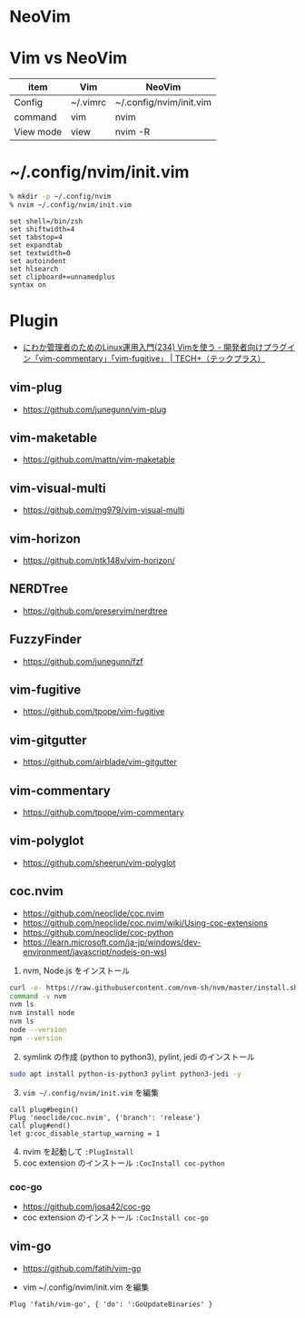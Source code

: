 # NeoVim
# Vim vs NeoVim
| item | Vim | NeoVim |
| ---- | --- | ------ |
| Config | ~/.vimrc | ~/.config/nvim/init.vim |
| command | vim | nvim |
| View mode | view | nvim -R |
# ~/.config/nvim/init.vim
```zsh
% mkdir -p ~/.config/nvim
% nvim ~/.config/nvim/init.vim
```

```
set shell=/bin/zsh
set shiftwidth=4
set tabstop=4
set expandtab
set textwidth=0
set autoindent
set hlsearch
set clipboard+=unnamedplus
syntax on
```
# Plugin
- [にわか管理者のためのLinux運用入門(234) Vimを使う - 開発者向けプラグイン「vim-commentary」「vim-fugitive」 | TECH+（テックプラス）](https://news.mynavi.jp/techplus/article/techp4993/)
## vim-plug
- https://github.com/junegunn/vim-plug
## vim-maketable
- https://github.com/mattn/vim-maketable
## vim-visual-multi
- https://github.com/mg979/vim-visual-multi
## vim-horizon
- https://github.com/ntk148v/vim-horizon/
## NERDTree
- https://github.com/preservim/nerdtree
## FuzzyFinder
- https://github.com/junegunn/fzf
## vim-fugitive
- https://github.com/tpope/vim-fugitive
## vim-gitgutter
- https://github.com/airblade/vim-gitgutter
## vim-commentary
- https://github.com/tpope/vim-commentary
## vim-polyglot
- https://github.com/sheerun/vim-polyglot
## coc.nvim
- https://github.com/neoclide/coc.nvim
- https://github.com/neoclide/coc.nvim/wiki/Using-coc-extensions
- https://github.com/neoclide/coc-python
- https://learn.microsoft.com/ja-jp/windows/dev-environment/javascript/nodejs-on-wsl

1. nvm, Node.js をインストール
```zsh
curl -o- https://raw.githubusercontent.com/nvm-sh/nvm/master/install.sh | bash
command -v nvm 
nvm ls
nvm install node
nvm ls
node --version
npm --version
```
2. symlink の作成 (python to python3), pylint, jedi のインストール
```zsh
sudo apt install python-is-python3 pylint python3-jedi -y
```
3. `vim ~/.config/nvim/init.vim` を編集
```vim
call plug#begin()
Plug 'neoclide/coc.nvim', {'branch': 'release'}
call plug#end()
let g:coc_disable_startup_warning = 1
```
4. nvim を起動して `:PlugInstall`
5. coc extension のインストール `:CocInstall coc-python`
### coc-go
- https://github.com/josa42/coc-go
- coc extension のインストール `:CocInstall coc-go`
## vim-go
- https://github.com/fatih/vim-go

- vim ~/.config/nvim/init.vim を編集
```vim
Plug 'fatih/vim-go', { 'do': ':GoUpdateBinaries' }
```


